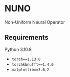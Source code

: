 # NUNO
Non-Uniform Neural Operator

## Requirements
Python 3.10.8
- `torch==1.13.0`
- `torchkbnufft==1.4.0`
- `matplotlib==3.6.2`